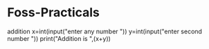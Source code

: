 # Foss-Practicals

addition
x=int(input("enter any number "))
y=int(input("enter second number "))
print("Addition is ",(x+y))
